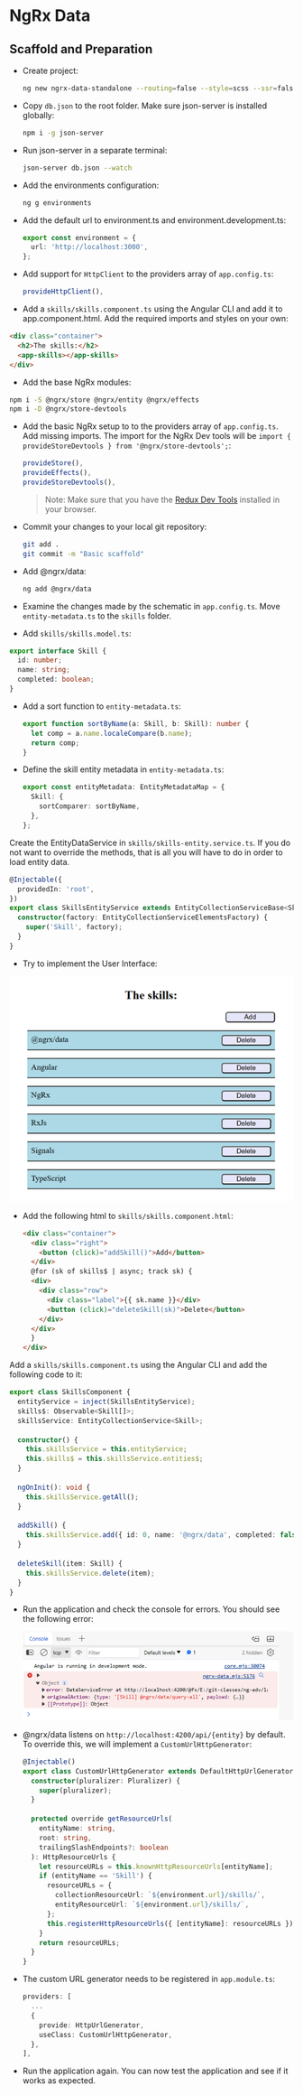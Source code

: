 # NgRx Data

## Scaffold and Preparation

- Create project:

  ```bash
  ng new ngrx-data-standalone --routing=false --style=scss --ssr=false
  ```

- Copy `db.json` to the root folder. Make sure json-server is installed globally:

  ```bash
  npm i -g json-server
  ```

- Run json-server in a separate terminal:

  ```bash
  json-server db.json --watch
  ```    

- Add the environments configuration:

  ```bash
  ng g environments
  ```

- Add the default url to environment.ts and environment.development.ts:

  ```typescript
  export const environment = {
    url: 'http://localhost:3000',
  };
  ```  

- Add support for `HttpClient` to the providers array of `app.config.ts`:

  ```typescript
  provideHttpClient(),
  ```

- Add a `skills/skills.component.ts` using the Angular CLI and add it to app.component.html. Add the required imports and styles on your own:

```html
<div class="container">
  <h2>The skills:</h2>
  <app-skills></app-skills>
</div>
```

- Add the base NgRx modules:

```bash
npm i -S @ngrx/store @ngrx/entity @ngrx/effects
npm i -D @ngrx/store-devtools
```

- Add the basic NgRx setup to to the providers array of `app.config.ts`. Add missing imports. The import for the NgRx Dev tools will be `import { provideStoreDevtools } from '@ngrx/store-devtools';`:

  ```typescript
  provideStore(),
  provideEffects(),
  provideStoreDevtools(),
  ```

  >Note: Make sure that you have the [Redux Dev Tools](https://chromewebstore.google.com/detail/redux-devtools/lmhkpmbekcpmknklioeibfkpmmfibljd?pli=1) installed in your browser. 

- Commit your changes to your local git repository:

  ```bash
  git add .
  git commit -m "Basic scaffold"
  ```

- Add @ngrx/data:

  ```bash
  ng add @ngrx/data
  ```

- Examine the changes made by the schematic in `app.config.ts`. Move `entity-metadata.ts` to the `skills` folder. 


- Add `skills/skills.model.ts`:

```typescript
export interface Skill {
  id: number;
  name: string;
  completed: boolean;
}
```

- Add a sort function to `entity-metadata.ts`:

  ```typescript
  export function sortByName(a: Skill, b: Skill): number {
    let comp = a.name.localeCompare(b.name);
    return comp;
  }
  ```

- Define the skill entity metadata in `entity-metadata.ts`:

  ```typescript
  export const entityMetadata: EntityMetadataMap = {
    Skill: {
      sortComparer: sortByName,
    },
  };
  ```

Create the EntityDataService in `skills/skills-entity.service.ts`. If you do not want to override the methods, that is all you will have to do in order to load entity data.

  ```typescript
  @Injectable({
    providedIn: 'root',
  })
  export class SkillsEntityService extends EntityCollectionServiceBase<Skill> {
    constructor(factory: EntityCollectionServiceElementsFactory) {
      super('Skill', factory);
    }
  }
  ```

- Try to implement the User Interface:

![base-ui](_images/base-ui.png)

- Add the following html to `skills/skills.component.html`:

  ```html
  <div class="container">
    <div class="right">
      <button (click)="addSkill()">Add</button>
    </div>
    @for (sk of skills$ | async; track sk) {
    <div>
      <div class="row">
        <div class="label">{{ sk.name }}</div>
        <button (click)="deleteSkill(sk)">Delete</button>
      </div>
    </div>
    }
  </div>
  ```

Add a `skills/skills.component.ts` using the Angular CLI and add the following code to it:

```typescript
export class SkillsComponent {
  entityService = inject(SkillsEntityService);
  skills$: Observable<Skill[]>;
  skillsService: EntityCollectionService<Skill>;

  constructor() {
    this.skillsService = this.entityService;
    this.skills$ = this.skillsService.entities$;
  }

  ngOnInit(): void {
    this.skillsService.getAll();
  }

  addSkill() {
    this.skillsService.add({ id: 0, name: '@ngrx/data', completed: false });
  }

  deleteSkill(item: Skill) {
    this.skillsService.delete(item);
  }
}
```

- Run the application and check the console for errors. You should see the following error:

  ![error](_images/data-error.png)

- @ngrx/data listens on `http://localhost:4200/api/{entity}` by default. To override this, we will implement a `CustomUrlHttpGenerator`:

  ```typescript
  @Injectable()
  export class CustomUrlHttpGenerator extends DefaultHttpUrlGenerator {
    constructor(pluralizer: Pluralizer) {
      super(pluralizer);
    }

    protected override getResourceUrls(
      entityName: string,
      root: string,
      trailingSlashEndpoints?: boolean
    ): HttpResourceUrls {
      let resourceURLs = this.knownHttpResourceUrls[entityName];
      if (entityName == 'Skill') {
        resourceURLs = {
          collectionResourceUrl: `${environment.url}/skills/`,
          entityResourceUrl: `${environment.url}/skills/`,
        };
        this.registerHttpResourceUrls({ [entityName]: resourceURLs });
      }
      return resourceURLs;
    }
  }
  ```

- The custom URL generator needs to be registered in `app.module.ts`:

  ```typescript
  providers: [
    ...
    {
      provide: HttpUrlGenerator,
      useClass: CustomUrlHttpGenerator,
    },
  ],
  ```

- Run the application again. You can now test the application and see if it works as expected.